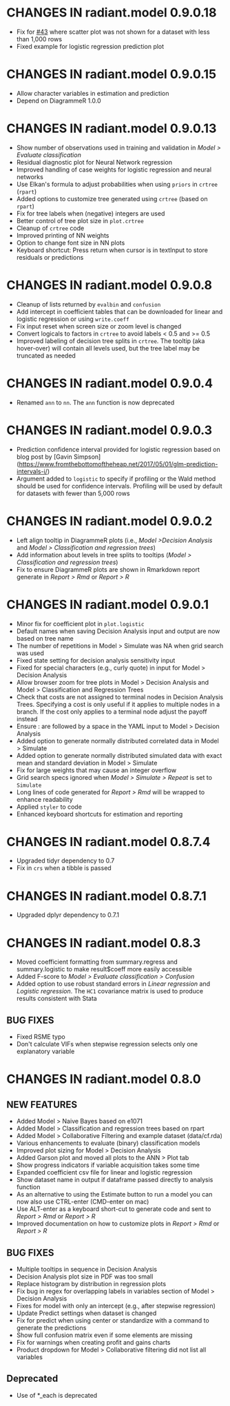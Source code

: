# CHANGES IN radiant.model 0.9.0.18

* Fix for [#43](https://github.com/radiant-rstats/radiant/issues/43) where scatter plot was not shown for a dataset with less than 1,000 rows
* Fixed example for logistic regression prediction plot

# CHANGES IN radiant.model 0.9.0.15

* Allow character variables in estimation and prediction
* Depend on DiagrammeR 1.0.0

# CHANGES IN radiant.model 0.9.0.13

* Show number of observations used in training and validation in _Model > Evaluate classification_
* Residual diagnostic plot for Neural Network regression
* Improved handling of case weights for logistic regression and neural networks 
* Use Elkan's formula to adjust probabilities when using `priors` in `crtree` (`rpart`)
* Added options to customize tree generated using `crtree` (based on `rpart`)
* Fix for tree labels when (negative) integers are used
* Better control of tree plot size in `plot.crtree`
* Cleanup of `crtree` code
* Improved printing of NN weights
* Option to change font size in NN plots 
* Keyboard shortcut: Press return when cursor is in textInput to store residuals or predictions

# CHANGES IN radiant.model 0.9.0.8

* Cleanup of lists returned by `evalbin` and `confusion`
* Add intercept in coefficient tables that can be downloaded for linear and logistic regression or using `write.coeff`
* Fix input reset when screen size or zoom level is changed
* Convert logicals to factors in `crtree` to avoid labels < 0.5 and >= 0.5
* Improved labeling of decision tree splits in `crtree`. The tooltip (aka hover-over) will contain all levels used, but the tree label may be truncated as needed

# CHANGES IN radiant.model 0.9.0.4

* Renamed `ann` to `nn`. The `ann` function is now deprecated

# CHANGES IN radiant.model 0.9.0.3

* Prediction confidence interval provided for logistic regression based on blog post by [Gavin Simpson] (https://www.fromthebottomoftheheap.net/2017/05/01/glm-prediction-intervals-i/)
* Argument added to `logistic` to specify if profiling or the Wald method should be used for confidence intervals. Profiling will be used by default for datasets with fewer than 5,000 rows

# CHANGES IN radiant.model 0.9.0.2

* Left align tooltip in DiagrammeR plots (i.e., _Model >Decision Analysis_ and _Model > Classification and regression trees_)
* Add information about levels in tree splits to tooltips (_Model > Classification and regression trees_)
* Fix to ensure DiagrammeR plots are shown in Rmarkdown report generate in _Report > Rmd_ or _Report > R_

# CHANGES IN radiant.model 0.9.0.1

* Minor fix for coefficient plot in `plot.logistic`
* Default names when saving Decision Analysis input and output are now based on tree name
* The number of repetitions in Model > Simulate was NA when grid search was used
* Fixed state setting for decision analysis sensitivity input
* Fixed for special characters (e.g., curly quote) in input for Model > Decision Analysis
* Allow browser zoom for tree plots in Model > Decision Analysis and Model > Classification and Regression Trees
* Check that costs are not assigned to terminal nodes in Decision Analysis Trees.  Specifying a cost is only useful if it applies to multiple nodes in a branch. If the cost only applies to a terminal node adjust the payoff instead 
* Ensure : are followed by a space in the YAML input to Model > Decision Analysis
* Added option to generate normally distributed correlated data in Model > Simulate
* Added option to generate normally distributed simulated data with exact mean and standard deviation in Model > Simulate
* Fix for large weights that may cause an integer overflow
* Grid search specs ignored when _Model > Simulate > Repeat_ is set to `Simulate`
* Long lines of code generated for _Report > Rmd_ will be wrapped to enhance readability 
* Applied `styler` to code
* Enhanced keyboard shortcuts for estimation and reporting

# CHANGES IN radiant.model 0.8.7.4

* Upgraded tidyr dependency to 0.7
* Fix in `crs` when a tibble is passed

# CHANGES IN radiant.model 0.8.7.1

* Upgraded dplyr dependency to 0.7.1

# CHANGES IN radiant.model 0.8.3

* Moved coefficient formatting from summary.regress and summary.logistic to make result$coeff more easily accessible
* Added F-score to _Model > Evaluate classification > Confusion_
* Added option to use robust standard errors in _Linear regression_ and _Logistic regression_. The `HC1` covariance matrix is used to produce results consistent with Stata

## BUG FIXES

* Fixed RSME typo
* Don't calculate VIFs when stepwise regression selects only one explanatory variable

# CHANGES IN radiant.model 0.8.0

## NEW FEATURES

- Added Model > Naive Bayes based on e1071
- Added Model > Classification and regression trees based on rpart
- Added Model > Collaborative Filtering and example dataset (data/cf.rda)
- Various enhancements to evaluate (binary) classification models
- Improved plot sizing for Model > Decision Analysis
- Added Garson plot and moved all plots to the ANN > Plot tab
- Show progress indicators if variable acquisition takes some time
- Expanded coefficient csv file for linear and logistic regression
- Show dataset name in output if dataframe passed directly to analysis function 
- As an alternative to using the Estimate button to run a model you can now also use CTRL-enter (CMD-enter on mac)
- Use ALT-enter as a keyboard short-cut to generate code and sent to _Report > Rmd_ or _Report > R_
- Improved documentation on how to customize plots in _Report > Rmd_ or _Report > R_

## BUG FIXES

- Multiple tooltips in sequence in Decision Analysis
- Decision Analysis plot size in PDF was too small
- Replace histogram by distribution in regression plots
- Fix bug in regex for overlapping labels in variables section of Model > Decision Analysis
- Fixes for model with only an intercept (e.g., after stepwise regression)
- Update Predict settings when dataset is changed
- Fix for predict when using center or standardize with a command to generate the predictions
- Show full confusion matrix even if some elements are missing
- Fix for warnings when creating profit and gains charts
- Product dropdown for Model > Collaborative filtering did not list all variables

## Deprecated

- Use of *_each is deprecated
